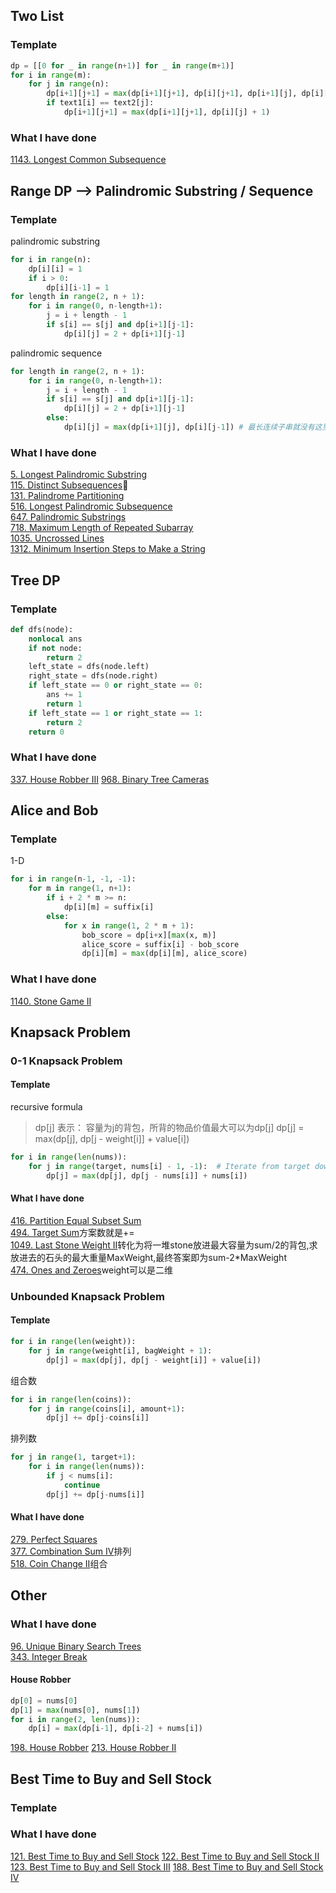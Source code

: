 ## Two List
### Template
``` python 
dp = [[0 for _ in range(n+1)] for _ in range(m+1)]
for i in range(m):
    for j in range(n):
        dp[i+1][j+1] = max(dp[i+1][j+1], dp[i][j+1], dp[i+1][j], dp[i][j])
        if text1[i] == text2[j]:
            dp[i+1][j+1] = max(dp[i+1][j+1], dp[i][j] + 1)
```
### What I have done
[1143. Longest Common Subsequence](https://leetcode.com/problems/longest-common-subsequence/description/)

## Range DP --> Palindromic Substring / Sequence
### Template

palindromic substring
``` python
for i in range(n):
    dp[i][i] = 1
    if i > 0:
        dp[i][i-1] = 1
for length in range(2, n + 1):
    for i in range(0, n-length+1):
        j = i + length - 1
        if s[i] == s[j] and dp[i+1][j-1]:
            dp[i][j] = 2 + dp[i+1][j-1]
```
palindromic sequence
``` python
for length in range(2, n + 1):
    for i in range(0, n-length+1):
        j = i + length - 1
        if s[i] == s[j] and dp[i+1][j-1]:
            dp[i][j] = 2 + dp[i+1][j-1]
        else:
            dp[i][j] = max(dp[i+1][j], dp[i][j-1]) # 最长连续子串就没有这里
```
### What I have done
[5. Longest Palindromic Substring](https://leetcode.com/problems/longest-palindromic-substring/description/)  
[115. Distinct Subsequences](https://leetcode.com/problems/distinct-subsequences/description/)🌟  
[131. Palindrome Partitioning](https://leetcode.com/problems/palindrome-partitioning/description/)  
[516. Longest Palindromic Subsequence](https://leetcode.com/problems/longest-palindromic-subsequence/description/)  
[647. Palindromic Substrings](https://leetcode.com/problems/palindromic-substrings/description/)  
[718. Maximum Length of Repeated Subarray](https://leetcode.com/problems/maximum-length-of-repeated-subarray/description/)  
[1035. Uncrossed Lines](https://leetcode.com/problems/uncrossed-lines/description/)  
[1312. Minimum Insertion Steps to Make a String](https://leetcode.com/problems/minimum-insertion-steps-to-make-a-string-palindrome/description/)

## Tree DP
### Template
``` python
def dfs(node):
    nonlocal ans
    if not node:
        return 2
    left_state = dfs(node.left)
    right_state = dfs(node.right)
    if left_state == 0 or right_state == 0:
        ans += 1
        return 1
    if left_state == 1 or right_state == 1:
        return 2
    return 0
```

### What I have done
[337. House Robber III](https://leetcode.com/problems/house-robber-iii/description/)
[968. Binary Tree Cameras](https://leetcode.com/problems/binary-tree-cameras/description/)

## Alice and Bob
### Template
1-D
``` python 
for i in range(n-1, -1, -1):
    for m in range(1, n+1):
        if i + 2 * m >= n:
            dp[i][m] = suffix[i]
        else:
            for x in range(1, 2 * m + 1):
                bob_score = dp[i+x][max(x, m)]
                alice_score = suffix[i] - bob_score
                dp[i][m] = max(dp[i][m], alice_score)
```
### What I have done
[1140. Stone Game II](https://leetcode.com/problems/stone-game-ii/)

## Knapsack Problem
### 0-1 Knapsack Problem
#### Template
recursive formula 
> dp[j] 表示： 容量为j的背包，所背的物品价值最大可以为dp[j]
> dp[j] = max(dp[j], dp[j - weight[i]] + value[i])
``` python
for i in range(len(nums)):
    for j in range(target, nums[i] - 1, -1):  # Iterate from target down to nums[i]
        dp[j] = max(dp[j], dp[j - nums[i]] + nums[i])
```

#### What I have done
[416. Partition Equal Subset Sum](https://leetcode.com/problems/partition-equal-subset-sum/description/)  
[494. Target Sum](https://leetcode.com/problems/target-sum/description/)方案数就是+=  
[1049. Last Stone Weight II](https://leetcode.com/problems/last-stone-weight-ii/description/)转化为将一堆stone放进最大容量为sum/2的背包,求放进去的石头的最大重量MaxWeight,最终答案即为sum-2*MaxWeight  
[474. Ones and Zeroes](https://leetcode.com/problems/ones-and-zeroes/description/)weight可以是二维  

### Unbounded Knapsack Problem
#### Template
``` python
for i in range(len(weight)):
    for j in range(weight[i], bagWeight + 1): 
        dp[j] = max(dp[j], dp[j - weight[i]] + value[i])
```
组合数
``` python
for i in range(len(coins)):
    for j in range(coins[i], amount+1):
        dp[j] += dp[j-coins[i]]
```
排列数
``` python
for j in range(1, target+1):
    for i in range(len(nums)):
        if j < nums[i]:
            continue
        dp[j] += dp[j-nums[i]]
```
#### What I have done
[279. Perfect Squares](https://leetcode.com/problems/perfect-squares/description/)  
[377. Combination Sum IV](https://leetcode.com/problems/combination-sum-iv/description/)排列  
[518. Coin Change II](https://leetcode.com/problems/coin-change-ii/description/)组合  


## Other
### What I have done
[96. Unique Binary Search Trees](https://leetcode.com/problems/unique-binary-search-trees/description/)  
[343. Integer Break](https://leetcode.com/problems/integer-break/description/)
#### House Robber
``` python
dp[0] = nums[0]
dp[1] = max(nums[0], nums[1])
for i in range(2, len(nums)):
    dp[i] = max(dp[i-1], dp[i-2] + nums[i])
```
[198. House Robber](https://leetcode.com/problems/house-robber/description/)
[213. House Robber II](https://leetcode.com/problems/house-robber-ii/description/)

## Best Time to Buy and Sell Stock
### Template
### What I have done
[121. Best Time to Buy and Sell Stock](https://leetcode.com/problems/best-time-to-buy-and-sell-stock/description/)
[122. Best Time to Buy and Sell Stock II](https://leetcode.com/problems/best-time-to-buy-and-sell-stock-ii/description/)
[123. Best Time to Buy and Sell Stock III](https://leetcode.com/problems/best-time-to-buy-and-sell-stock-iii/description/)
[188. Best Time to Buy and Sell Stock IV](https://leetcode.com/problems/best-time-to-buy-and-sell-stock-iv/description/)
